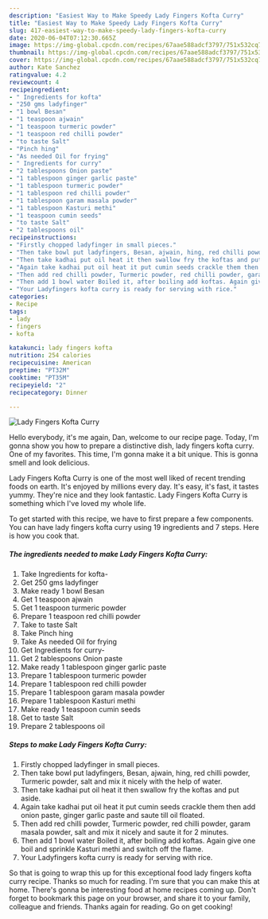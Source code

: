```yaml
---
description: "Easiest Way to Make Speedy Lady Fingers Kofta Curry"
title: "Easiest Way to Make Speedy Lady Fingers Kofta Curry"
slug: 417-easiest-way-to-make-speedy-lady-fingers-kofta-curry
date: 2020-06-04T07:12:30.665Z
image: https://img-global.cpcdn.com/recipes/67aae588adcf3797/751x532cq70/lady-fingers-kofta-curry-recipe-main-photo.jpg
thumbnail: https://img-global.cpcdn.com/recipes/67aae588adcf3797/751x532cq70/lady-fingers-kofta-curry-recipe-main-photo.jpg
cover: https://img-global.cpcdn.com/recipes/67aae588adcf3797/751x532cq70/lady-fingers-kofta-curry-recipe-main-photo.jpg
author: Kate Sanchez
ratingvalue: 4.2
reviewcount: 4
recipeingredient:
- " Ingredients for kofta"
- "250 gms ladyfinger"
- "1 bowl Besan"
- "1 teaspoon ajwain"
- "1 teaspoon turmeric powder"
- "1 teaspoon red chilli powder"
- "to taste Salt"
- "Pinch hing"
- "As needed Oil for frying"
- " Ingredients for curry"
- "2 tablespoons Onion paste"
- "1 tablespoon ginger garlic paste"
- "1 tablespoon turmeric powder"
- "1 tablespoon red chilli powder"
- "1 tablespoon garam masala powder"
- "1 tablespoon Kasturi methi"
- "1 teaspoon cumin seeds"
- "to taste Salt"
- "2 tablespoons oil"
recipeinstructions:
- "Firstly chopped ladyfinger in small pieces."
- "Then take bowl put ladyfingers, Besan, ajwain, hing, red chilli powder, Turmeric powder, salt and mix it nicely with the help of water."
- "Then take kadhai put oil heat it then swallow fry the koftas and put aside."
- "Again take kadhai put oil heat it put cumin seeds crackle them then add onion paste, ginger garlic paste and saute till oil floated."
- "Then add red chilli powder, Turmeric powder, red chilli powder, garam masala powder, salt and mix it nicely and saute it for 2 minutes."
- "Then add 1 bowl water Boiled it, after boiling add koftas. Again give one boil and sprinkle Kasturi methi and switch off the flame."
- "Your Ladyfingers kofta curry is ready for serving with rice."
categories:
- Recipe
tags:
- lady
- fingers
- kofta

katakunci: lady fingers kofta 
nutrition: 254 calories
recipecuisine: American
preptime: "PT32M"
cooktime: "PT35M"
recipeyield: "2"
recipecategory: Dinner

---
```



![Lady Fingers Kofta Curry](https://img-global.cpcdn.com/recipes/67aae588adcf3797/751x532cq70/lady-fingers-kofta-curry-recipe-main-photo.jpg)

Hello everybody, it's me again, Dan, welcome to our recipe page. Today, I'm gonna show you how to prepare a distinctive dish, lady fingers kofta curry. One of my favorites. This time, I'm gonna make it a bit unique. This is gonna smell and look delicious.



Lady Fingers Kofta Curry is one of the most well liked of recent trending foods on earth. It's enjoyed by millions every day. It's easy, it's fast, it tastes yummy. They're nice and they look fantastic. Lady Fingers Kofta Curry is something which I've loved my whole life.


To get started with this recipe, we have to first prepare a few components. You can have lady fingers kofta curry using 19 ingredients and 7 steps. Here is how you cook that.

<!--inarticleads1-->

##### The ingredients needed to make Lady Fingers Kofta Curry:

1. Take  Ingredients for kofta-
1. Get 250 gms ladyfinger
1. Make ready 1 bowl Besan
1. Get 1 teaspoon ajwain
1. Get 1 teaspoon turmeric powder
1. Prepare 1 teaspoon red chilli powder
1. Take to taste Salt
1. Take Pinch hing
1. Take As needed Oil for frying
1. Get  Ingredients for curry-
1. Get 2 tablespoons Onion paste
1. Make ready 1 tablespoon ginger garlic paste
1. Prepare 1 tablespoon turmeric powder
1. Prepare 1 tablespoon red chilli powder
1. Prepare 1 tablespoon garam masala powder
1. Prepare 1 tablespoon Kasturi methi
1. Make ready 1 teaspoon cumin seeds
1. Get to taste Salt
1. Prepare 2 tablespoons oil




<!--inarticleads2-->

##### Steps to make Lady Fingers Kofta Curry:

1. Firstly chopped ladyfinger in small pieces.
1. Then take bowl put ladyfingers, Besan, ajwain, hing, red chilli powder, Turmeric powder, salt and mix it nicely with the help of water.
1. Then take kadhai put oil heat it then swallow fry the koftas and put aside.
1. Again take kadhai put oil heat it put cumin seeds crackle them then add onion paste, ginger garlic paste and saute till oil floated.
1. Then add red chilli powder, Turmeric powder, red chilli powder, garam masala powder, salt and mix it nicely and saute it for 2 minutes.
1. Then add 1 bowl water Boiled it, after boiling add koftas. Again give one boil and sprinkle Kasturi methi and switch off the flame.
1. Your Ladyfingers kofta curry is ready for serving with rice.




So that is going to wrap this up for this exceptional food lady fingers kofta curry recipe. Thanks so much for reading. I'm sure that you can make this at home. There's gonna be interesting food at home recipes coming up. Don't forget to bookmark this page on your browser, and share it to your family, colleague and friends. Thanks again for reading. Go on get cooking!
